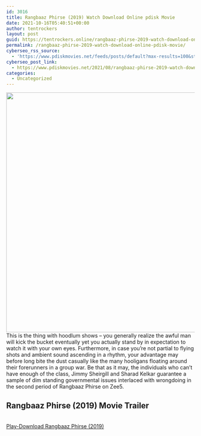 ```yaml
---
id: 3016
title: Rangbaaz Phirse (2019) Watch Download Online pdisk Movie
date: 2021-10-16T05:40:51+00:00
author: tentrockers
layout: post
guid: https://tentrockers.online/rangbaaz-phirse-2019-watch-download-online-pdisk-movie/
permalink: /rangbaaz-phirse-2019-watch-download-online-pdisk-movie/
cyberseo_rss_source:
  - 'https://www.pdiskmovies.net/feeds/posts/default?max-results=100&start-index=801'
cyberseo_post_link:
  - https://www.pdiskmovies.net/2021/08/rangbaaz-phirse-2019-watch-download.html
categories:
  - Uncategorized
---
```

<div class="separator">
  <a href="https://1.bp.blogspot.com/-ronXWt34Jl8/YSYpA7yXcLI/AAAAAAAAAXY/raqjEOeGBlAz9T_gISuXPtueKe4nCCVDACLcBGAsYHQ/s500/Rangbaaz%2BPhirse%2B%25282019%2529%2BWatch%2BDownload%2BOnline%2Bpdisk%2BMovie.jpg" imageanchor="1"><img loading="lazy" border="0" data-original-height="500" data-original-width="500" height="640" src="https://1.bp.blogspot.com/-ronXWt34Jl8/YSYpA7yXcLI/AAAAAAAAAXY/raqjEOeGBlAz9T_gISuXPtueKe4nCCVDACLcBGAsYHQ/w640-h640/Rangbaaz%2BPhirse%2B%25282019%2529%2BWatch%2BDownload%2BOnline%2Bpdisk%2BMovie.jpg" width="640" /></a>
</div>

<div>
  <span>This is the thing with hoodlum shows &#8211; you generally realize the awful man will kick the bucket eventually yet you actually stand by in expectation to watch it with your own eyes. Furthermore, in case you&#8217;re not partial to flying shots and ambient sound ascending in a rhythm, your advantage may before long bite the dust casually like the many hooligans floating around their forerunners in a group war. Be that as it may, the individuals who can&#8217;t have enough of the class, Jimmy Sheirgill and Sharad Kelkar guarantee a sample of dim standing governmental issues interlaced with wrongdoing in the second period of Rangbaaz Phirse on Zee5.</span>
</div>

<div>
  <h2>
    <span>Rangbaaz Phirse (2019) Movie Trailer</span>
  </h2>
</div>

  
<a href="https://kofilink.com/1/bnYyaXhwMDA0cHg0?dn=1" onclick="window.open('https://kofilink.com/1/bnYyaXhwMDA0cHg0?dn=1','popup','width=600,height=600'); return false;" target="popup" rel="noopener"><br /> Play-Download Rangbaaz Phirse (2019)<br /> </a>